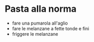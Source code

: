 # Pasta alla norma

* fare una pumarola all'aglio
* fare le melanzane a fette tonde e fini
* friggere le melanzane
